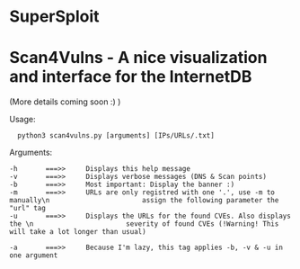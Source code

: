 # SuperSploit

<h1>Scan4Vulns - A nice visualization and interface for the InternetDB</h1>

(More details coming soon :) )

Usage:
  
      python3 scan4vulns.py [arguments] [IPs/URLs/.txt]
  Arguments:
  
    -h       ===>>     Displays this help message
    -v       ===>>     Displays verbose messages (DNS & Scan points)
    -b       ===>>     Most important: Display the banner :)
    -m       ===>>     URLs are only registred with one '.', use -m to manually\n                       assign the following parameter the "url" tag
    -u       ===>>     Displays the URLs for the found CVEs. Also displays the \n                       severity of found CVEs (!Warning! This will take a lot longer than usual)
                       
    -a       ===>>     Because I'm lazy, this tag applies -b, -v & -u in one argument
